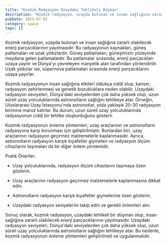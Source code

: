 ```yaml
---
title: "Kozmik Radyasyon Uzaydaki Tehlikeli Düşman"
description: "Kozmik radyasyon, uzayda bulunan ve insan sağlığına zararlı olabilecek enerji parçacıklarının yayılmasıdır. Bu radyasyonun kaynakları, güneş patlamaları ve u..."
pubDate: 2025-07-02
category: space
tags: []
---
```


Kozmik radyasyon, uzayda bulunan ve insan sağlığına zararlı olabilecek enerji parçacıklarının yayılmasıdır. Bu radyasyonun kaynakları, güneş patlamaları ve uzak yıldızlardır. Güneş patlamaları, güneşimizin yüzeyinde meydana gelen patlamalardır. Bu patlamalar sırasında, enerji parçacıkları uzaya yayılır ve Dünya'yı çevreleyen manyetik alan tarafından yönlendirilir. Uzak yıldızlar ise, süpernova patlamaları sırasında enerji parçacıklarını uzaya yayırlar.

Kozmik radyasyonun insan sağlığına etkileri oldukça ciddi olup, kanser, radyasyon zehirlenmesi ve genetik bozukluklara neden olabilir. Uzaydaki radyasyon seviyeleri, Dünya'daki seviyelerden çok daha yüksek olup, uzun süreli uzay yolculuklarında astronotların sağlığını tehlikeye atar. Örneğin, Uluslararası Uzay İstasyonu'nda astronotlar, yılda yaklaşık 20-30 radyasyon birimine maruz kalırlar. Bu durum, uzun süreli uzay yolculuklarında radyasyonun ciddi bir tehlike oluşturduğunu gösterir.

Kozmik radyasyonun önleme yöntemleri, uzay araçlarının ve astronotların radyasyona karşı korunması için geliştirilmiştir. Bunlardan biri, uzay araçlarının radyasyon geçirmez malzemelerle kaplanmasıdır. Ayrıca, astronotların radyasyon karşıtı kıyafetler giymeleri ve radyasyon ölçüm cihazlarını taşımaları da bir diğer önlem yöntemidir.

Pratik Öneriler:

* Uzay yolculuklarında, radyasyon ölçüm cihazlarını taşımaya özen gösterin.

* Uzay araçlarının radyasyon geçirmez malzemelerle kaplanmasına dikkat edin.

* Astronotların radyasyon karşıtı kıyafetler giymelerine özen gösterin.

* Uzaydaki radyasyon seviyelerini takip edin ve gerekli önlemleri alın.

Sonuç olarak, kozmik radyasyon, uzaydaki tehlikeli bir düşman olup, insan sağlığına zararlı olabilecek enerji parçacıklarının yayılmasıdır. Uzaydaki radyasyon seviyeleri, Dünya'daki seviyelerden çok daha yüksek olup, uzun süreli uzay yolculuklarında astronotların sağlığını tehlikeye atar. Bu nedenle, kozmik radyasyonun önleme yöntemleri geliştirilmeli ve uygulanmalıdır.
